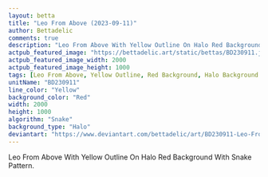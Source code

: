 ```yaml
---
layout: betta
title: "Leo From Above (2023-09-11)"
author: Bettadelic
comments: true
description: "Leo From Above With Yellow Outline On Halo Red Background With Snake Pattern."
actpub_featured_image: "https://bettadelic.art/static/bettas/BD230911.jpg"
actpub_featured_image_width: 2000
actpub_featured_image_height: 1000
tags: [Leo From Above, Yellow Outline, Red Background, Halo Background Pattern, Snake Pattern, September 2023]
unitName: "BD230911"
line_color: "Yellow"
background_color: "Red"
width: 2000
height: 1000
algorithm: "Snake"
background_type: "Halo"
deviantart: "https://www.deviantart.com/bettadelic/art/BD230911-Leo-From-Above-2023-09-11-982065638"
---
```


Leo From Above With Yellow Outline On Halo Red Background With Snake Pattern.

